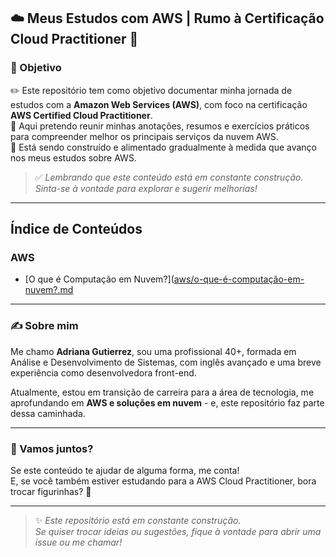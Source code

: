## ☁️ Meus Estudos com AWS | Rumo à Certificação Cloud Practitioner 🚀

### 🎯 Objetivo  

✏️ Este repositório tem como objetivo documentar minha jornada de estudos com a **Amazon Web Services (AWS)**, com foco na certificação **AWS Certified Cloud Practitioner**.  
📝 Aqui pretendo reunir minhas anotações, resumos e exercícios práticos para compreender melhor os principais serviços da nuvem AWS.  
🚧 Está sendo construído e alimentado gradualmente à medida que avanço nos meus estudos sobre AWS.  

> ✅ *Lembrando que este conteúdo está em constante construção. Sinta-se à vontade para explorar e sugerir melhorias!*

---

## Índice de Conteúdos

### AWS

- [O que é Computação em Nuvem?]([aws/o-que-é-computação-em-nuvem?.md](https://github.com/DrikaDev/Estudando-AWS-Cloud-Practitioner/blob/main/O%20que%20%C3%A9%20computa%C3%A7%C3%A3o%20em%20nuvem.md)  

---

### ✍️ Sobre mim

Me chamo **Adriana Gutierrez**, sou uma profissional 40+, formada em Análise e Desenvolvimento de Sistemas, com inglês avançado e uma breve experiência como desenvolvedora front-end. 

Atualmente, estou em transição de carreira para a área de tecnologia, me aprofundando em **AWS e soluções em nuvem** - e, este repositório faz parte dessa caminhada.

---

### 🚀 Vamos juntos?

Se este conteúdo te ajudar de alguma forma, me conta!  
E, se você também estiver estudando para a AWS Cloud Practitioner, bora trocar figurinhas? 💬

---

> ✨ *Este repositório está em constante construção.  
Se quiser trocar ideias ou sugestões, fique à vontade para abrir uma issue ou me chamar!*  
